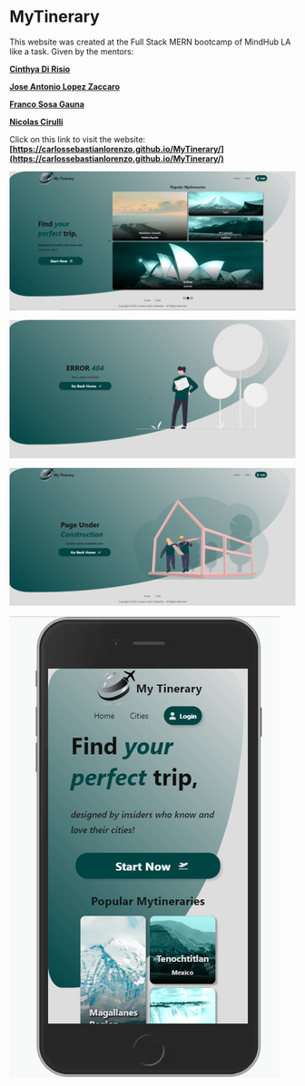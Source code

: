 # MyTinerary

This website was created at the Full Stack MERN bootcamp of MindHub LA like a task.
Given by the mentors:

**[Cinthya Di Risio](https://github.com/cinthyadirisio)**

**[Jose Antonio Lopez Zaccaro](https://github.com/JoseZaccaro)**

**[Franco Sosa Gauna](https://www.linkedin.com/in/franco-sosagauna/)**

**[Nicolas Cirulli](https://github.com/NicolasCirulli)**

Click on this link to visit the website: **[https://carlossebastianlorenzo.github.io/MyTinerary/](https://carlossebastianlorenzo.github.io/MyTinerary/)**


![My Tinerary Home Page](./public/MyTineraryHome.png)

![Error 404 Page](./public/Error404Page.png)

![Under Construction Page](./public/underConstruction.png)

![Responsive Home Page](./public/responsiveHomePage.png)